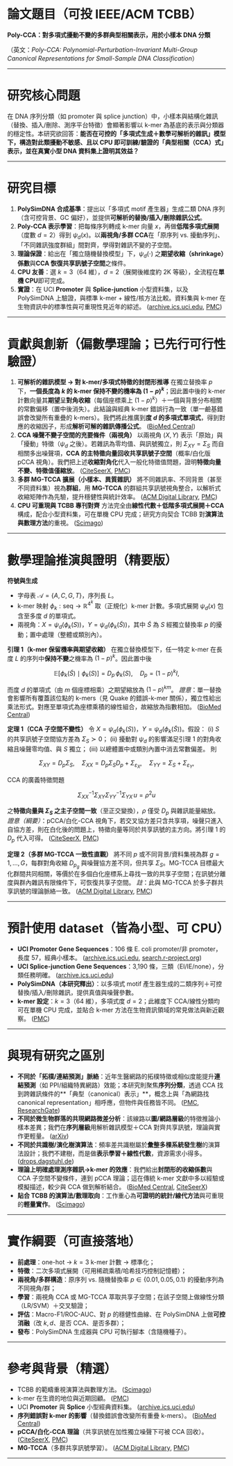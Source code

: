 # 論文題目（可投 IEEE/ACM TCBB）

**Poly-CCA：對多項式擾動不變的多群典型相關表示，用於小樣本 DNA 分類**

（英文：*Poly-CCA: Polynomial-Perturbation-Invariant Multi-Group Canonical Representations for Small-Sample DNA Classification*）

---

# 研究核心問題

在 DNA 序列分類（如 promoter 與 splice junction）中，小樣本與結構化雜訊（替換、插入/刪除、測序平台特徵）會顯著影響以 k-mer 為基底的表示與分類器的穩定性。本研究欲回答：**能否在可控的「多項式生成＋數學可解析的雜訊」模型下，構造對此類擾動不敏感、且以 CPU 即可訓練/驗證的「典型相關（CCA）式」表示，並在真實小型 DNA 資料集上證明其效益？**

---

# 研究目標

1. **PolySimDNA 合成基準**：提出以「多項式 motif 產生器」生成二類 DNA 序列（含可控背景、GC 偏好），並提供**可解析的替換/插入/刪除雜訊公式**。
2. **Poly-CCA 表示學習**：把每條序列轉成 k-mer 向量 $x$，再做**低階多項式展開**（度數 $d=2$）得到 $\psi_d(x)$。以**兩視角/多群 CCA**在「原序列 vs. 擾動序列」、「不同雜訊強度群組」間對齊，學得對雜訊不變的子空間。
3. **理論保證**：給出在「獨立隨機替換模型」下，$\psi_d(\cdot)$ 之**期望收縮（shrinkage）係數**與**CCA 恢復共享訊號子空間**之條件。
4. **CPU 友善**：選 $k=3$（64 維），$d=2$（展開後維度約 2K 等級），全流程在**單機 CPU**即可完成。
5. **實證**：在 UCI **Promoter** 與 **Splice-junction** 小型資料集，以及 PolySimDNA 上驗證，與標準 k-mer + 線性/核方法比較。資料集與 k-mer 在生物資訊中的標準性與可重現性見近年的綜述。 ([archive.ics.uci.edu][1], [PMC][2])

---

# 貢獻與創新（偏數學理論；已先行可行性驗證）

1. **可解析的雜訊模型 → 對 k-mer/多項式特徵的封閉形推導**
   在獨立替換率 $p$ 下，**一個長度為 $k$ 的 k-mer 保持不變的機率為 $(1-p)^k$**；因此置中後的 k-mer 計數向量其**期望**呈**對角收縮**（每個座標乘上 $(1-p)^k$）＋一個與背景分布相關的常數偏移（置中後消失）。此結論與經典 k-mer 錯誤行為一致（單一鹼基錯誤會改變所有重疊的 k-mers）。我們將此推廣到**度 $d$ 的多項式單項式**，得到對應的收縮因子，形成**解析可解的雜訊傳播公式**。 ([BioMed Central][3])
2. **CCA 噪聲不變子空間的充要條件（兩視角）**
   以兩視角 $(X,Y)$ 表示「原始」與「擾動」特徵（$\psi_d$ 之後）。若雜訊為零均值、與訊號獨立，則 $\Sigma_{XY}=\Sigma_S$ 而自相關多出噪聲項，**CCA 的主特徵向量回收共享訊號子空間**（概率/白化版 pCCA 視角）。我們把上述**收縮對角化**代入一般化特徵值問題，證明**特徵向量不變、特徵值僅縮放**。 ([CiteSeerX][4], [PMC][5])
3. **多群 MG-TCCA 擴展（小樣本、異質雜訊）**
   將不同雜訊率、不同背景（甚至不同資料集）視為**群組**，用 **MG-TCCA** 的群組共享訊號視角整合，以解析式收縮矩陣作為先驗，提升穩健性與統計效率。 ([ACM Digital Library][6], [PMC][7])
4. **CPU 可重現與 TCBB 專刊對齊**
   方法完全由**線性代數＋低階多項式展開＋CCA**構成，配合小型資料集，可在單機 CPU 完成；研究方向契合 TCBB 對**演算法與數理方法**的重視。 ([Scimago][8])

---

# 數學理論推演與證明（精要版）

**符號與生成**

* 字母表 $\mathcal{A}=\{A,C,G,T\}$，序列長 $L$。
* k-mer 映射 $\phi_k:\text{seq}\to\mathbb{R}^{4^k}$ 取（正規化）k-mer 計數。多項式展開 $\psi_d(x)$ 包含至多度 $d$ 的單項式。
* 兩視角：$X=\psi_d(\phi_k(S))$，$Y=\psi_d(\phi_k(\tilde S))$，其中 $\tilde S$ 為 $S$ 經獨立替換率 $p$ 的擾動；置中處理（整體或類別內）。

**引理 1（k-mer 保留機率與期望收縮）**
在獨立替換模型下，任一特定 k-mer 在長度 $L$ 的序列中**保持不變**之機率為 $(1-p)^k$。因此置中後

$$
\mathbb{E}[\phi_k(\tilde S)\mid \phi_k(S)]=D_p\,\phi_k(S),\quad D_p=(1-p)^k I,
$$

而度 $d$ 的單項式（由 $m$ 個座標相乘）之期望縮放為 $(1-p)^{km}$。
*證意*：單一替換會影響所有覆蓋該位點的 k-mers（見 Quake 的錯誤-k-mer 關係），獨立性給出乘法形式。對應至單項式為座標乘積的線性組合，故縮放為指數相加。 ([BioMed Central][3])

**定理 1（CCA 子空間不變性）**
令 $X=\psi_d(\phi_k(S))$，$Y=\psi_d(\phi_k(\tilde S))$。假設：
(i) $S$ 的共享訊號子空間協方差為 $\Sigma_S\succ0$；
(ii) 擾動對 $\psi_d$ 的影響滿足引理 1 的對角收縮且噪聲零均值、與 $S$ 獨立；
(iii) 以總體置中或類別內置中消去常數偏差。
則

$$
\Sigma_{XY}=D_p\Sigma_S,\quad 
\Sigma_{XX}=D_p\Sigma_S D_p + \Sigma_{\varepsilon_X},\quad
\Sigma_{YY}=\Sigma_S + \Sigma_{\varepsilon_Y},
$$

CCA 的廣義特徵問題

$$
\Sigma_{XX}^{-1}\Sigma_{XY}\Sigma_{YY}^{-1}\Sigma_{YX} \, u=\rho^2 u
$$

之**特徵向量與 $\Sigma_S$ 之主子空間一致**（至正交變換），$\rho$ 僅受 $D_p$ 與雜訊能量縮放。
*證意（綱要）*：pCCA/白化-CCA 視角下，若交叉協方差只含共享項，噪聲只進入自協方差，則在白化後的問題上，特徵向量等同於共享訊號的主方向。將引理 1 的 $D_p$ 代入可得。 ([CiteSeerX][4], [PMC][5])

**定理 2（多群 MG-TCCA 一致性直觀）**
將不同 $p$ 或不同背景/資料集視為群 $g=1,\dots,G$，每群對角收縮 $D_{p_g}$ 與噪聲協方差不同，但共享 $\Sigma_S$。MG-TCCA 目標最大化群間共同相關，等價於在多個白化座標系上尋找一致的共享子空間；在訊號分離度與群內雜訊有限條件下，可恢復共享子空間。
*註*：此與 MG-TCCA 於多子群共享訊號的理論脈絡一致。 ([ACM Digital Library][6], [PMC][7])

---

# 預計使用 dataset（皆為小型、可 CPU）

* **UCI Promoter Gene Sequences**：106 條 E. coli promoter/非 promoter，長度 57，經典小樣本。 ([archive.ics.uci.edu][1], [search.r-project.org][9])
* **UCI Splice-junction Gene Sequences**：3,190 條，三類（EI/IE/none），分類任務明確。 ([archive.ics.uci.edu][10])
* **PolySimDNA（本研究釋出）**：以多項式 motif 產生器生成的二類序列＋可控替換/插入/刪除雜訊，提供真值與噪聲參數。
* **k-mer 設定**：$k=3$（64 維），多項式度 $d=2$；此維度下 CCA/線性分類均可在單機 CPU 完成，並貼合 k-mer 方法在生物資訊領域的常見做法與新近觀察。 ([PMC][2])

---

# 與現有研究之區別

* **不同於「拓樸/連結預測」脈絡**：近年生醫網路的拓樸特徵或相似度能提升**連結預測**（如 PPI/組織特異網路）效能；本研究則聚焦**序列分類**，透過 CCA 找到跨雜訊條件的\*\*「典型（canonical）表示」\*\*，概念上與「為網路找 canonical representation」相呼應，但物件與任務皆不同。 ([PMC][11], [ResearchGate][12])
* **不同於微生物群落的共現網路微差分析**：該線路以**圖/網路層級**的特徵推論小樣本差異；我們在**序列層級**用解析雜訊模型＋CCA 對齊共享訊號，理論與實作更輕量。 ([arXiv][13])
* **不同於共識樹/演化樹演算法**：頻率差共識樹屬於**彙整多棵系統發生樹**的演算法設計；我們不建樹，而是做**表示學習＋線性代數**，資源需求小得多。 ([drops.dagstuhl.de][14])
* **理論上明確處理測序雜訊→k-mer 的效應**：我們給出**封閉形的收縮係數**與 CCA 子空間不變條件，連到 pCCA 理論；這在傳統 k-mer 文獻中多以經驗或模擬描述，較少與 CCA 做到解析結合。 ([BioMed Central][3], [CiteSeerX][4])
* **貼合 TCBB 的演算法/數理取向**：工作重心為**可證明的統計/線代方法**與可重現的**輕量實作**。 ([Scimago][8])

---

# 實作綱要（可直接落地）

* **前處理**：one-hot → $k=3$ k-mer 計數 → 標準化；
* **特徵**：二次多項式展開（可用稀疏乘積/哈希技巧控制記憶體）；
* **兩視角/多群構造**：原序列 vs. 隨機替換率 $p\in\{0.01,0.05,0.1\}$ 的擾動序列為不同視角/群；
* **學習**：兩視角 CCA 或 MG-TCCA 萃取共享子空間；在該子空間上做線性分類（LR/SVM）＋交叉驗證；
* **評估**：Macro-F1/ROC-AUC、對 $p$ 的穩健性曲線、在 PolySimDNA 上做**可控消融**（改 $k,d$、是否 CCA、是否多群）；
* **發布**：PolySimDNA 生成器與 CPU 可執行腳本（含隨機種子）。

---

# 參考與背景（精選）

* TCBB 的範疇重視演算法與數理方法。 ([Scimago][8])
* k-mer 在生資的地位與近期回顧。 ([PMC][2])
* UCI **Promoter** 與 **Splice** 小型經典資料集。 ([archive.ics.uci.edu][1])
* **序列錯誤對 k-mer 的影響**（替換錯誤會改變所有重疊 k-mers）。 ([BioMed Central][3])
* **pCCA/白化-CCA 理論**（共享訊號在加性獨立噪聲下可被 CCA 回收）。 ([CiteSeerX][4], [PMC][5])
* **MG-TCCA**（多群共享訊號學習）。 ([ACM Digital Library][6], [PMC][7])

---

[1]: https://archive.ics.uci.edu/ml/datasets/Molecular%2BBiology%2B%28Promoter%2BGene%2BSequences%29?utm_source=chatgpt.com "Molecular Biology (Promoter Gene Sequences)"
[2]: https://pmc.ncbi.nlm.nih.gov/articles/PMC11152613/?utm_source=chatgpt.com "A survey of k-mer methods and applications in bioinformatics"
[3]: https://genomebiology.biomedcentral.com/articles/10.1186/gb-2010-11-11-r116?utm_source=chatgpt.com "Quake: quality-aware detection and correction of sequencing ..."
[4]: https://citeseerx.ist.psu.edu/document?doi=8c8233a4560d00111b5436fd5d0c56a90e061708&repid=rep1&type=pdf&utm_source=chatgpt.com "A Probabilistic Interpretation of Canonical Correlation ..."
[5]: https://pmc.ncbi.nlm.nih.gov/articles/PMC6327589/?utm_source=chatgpt.com "A whitening approach to probabilistic canonical correlation ..."
[6]: https://dl.acm.org/doi/10.1145/3584371.3612962?utm_source=chatgpt.com "Multi-Group Tensor Canonical Correlation Analysis"
[7]: https://pmc.ncbi.nlm.nih.gov/articles/PMC10593155/?utm_source=chatgpt.com "Multi-Group Tensor Canonical Correlation Analysis - PMC"
[8]: https://www.scimagojr.com/journalsearch.php?q=17971&tip=sid&utm_source=chatgpt.com "IEEE/ACM Transactions on Computational Biology and ..."
[9]: https://search.r-project.org/CRAN/refmans/DMRnet/html/promoter.html?utm_source=chatgpt.com "promoter dataset"
[10]: https://archive.ics.uci.edu/dataset/69/molecular%2Bbiology%2Bsplice%2Bjunction%2Bgene%2Bsequences?utm_source=chatgpt.com "Molecular Biology (Splice-junction Gene Sequences)"
[11]: https://pmc.ncbi.nlm.nih.gov/articles/PMC10178302/?utm_source=chatgpt.com "Topological feature generation for link prediction in ..."
[12]: https://www.researchgate.net/publication/384097268_Topological-Similarity_Based_Canonical_Representations_for_Biological_Link_Prediction?utm_source=chatgpt.com "Topological-Similarity Based Canonical Representations ..."
[13]: https://arxiv.org/abs/2412.03744?utm_source=chatgpt.com "A novel approach to differential expression analysis of co-occurrence networks for small-sampled microbiome data"
[14]: https://drops.dagstuhl.de/entities/document/10.4230/LIPIcs.STACS.2024.43?utm_source=chatgpt.com "A Faster Algorithm for Constructing the Frequency Difference ..."
